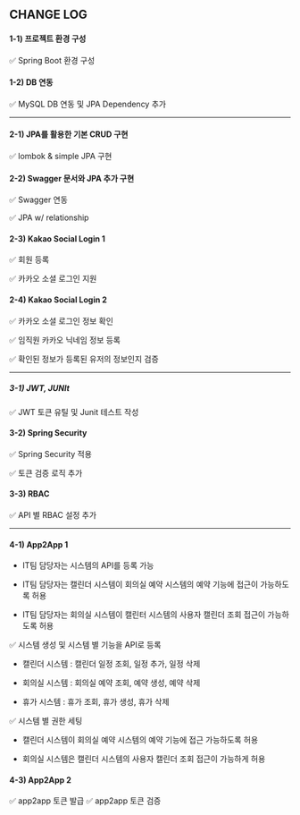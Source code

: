 ## CHANGE LOG

#### 1-1) 프로젝트 환경 구성
✅ Spring Boot 환경 구성

#### 1-2) DB 연동
✅ MySQL DB 연동 및 JPA Dependency 추가 

---

#### 2-1) JPA를 활용한 기본 CRUD 구현
✅ lombok & simple JPA 구현

#### 2-2) Swagger 문서와 JPA 추가 구현
✅ Swagger 연동

✅ JPA w/ relationship


#### 2-3) Kakao Social Login 1
✅ 회원 등록

✅ 카카오 소셜 로그인 지원

#### 2-4) Kakao Social Login 2
✅ 카카오 소셜 로그인 정보 확인

✅ 임직원 카카오 닉네임 정보 등록

✅ 확인된 정보가 등록된 유저의 정보인지 검증

---

##### 3-1) JWT, JUNIt
✅ JWT 토큰 유틸 및 Junit 테스트 작성

#### 3-2) Spring Security
✅ Spring Security 적용

✅ 토큰 검증 로직 추가

#### 3-3) RBAC
✅ API 별 RBAC 설정 추가

----

#### 4-1) App2App 1
- IT팀 담당자는 시스템의 API를 등록 가능


- IT팀 담당자는 캘린더 시스템이 회의실 예약 시스템의 예약 기능에 접근이 가능하도록 허용


- IT팀 담당자는 회의실 시스템이 캘린터 시스템의 사용자 캘린더 조회 접근이 가능하도록 허용

✅ 시스템 생성 및 시스템 별 기능을 API로 등록

- 캘린더 시스템 : 캘린더 일정 조회, 일정 추가, 일정 삭제

- 회의실 시스템 : 회의실 예약 조회, 예약 생성, 예약 삭제

- 휴가 시스템 : 휴가 조회, 휴가 생성, 휴가 삭제

✅ 시스템 별 권한 세팅

- 캘린더 시스템이 회의실 예약 시스템의 예약 기능에 접근 가능하도록 허용

- 회의실 시스템은 캘린더 시스템의 사용자 캘린더 조회 접근이 가능하게 허용

#### 4-3) App2App 2
✅ app2app 토큰 발급
✅ app2app 토큰 검증